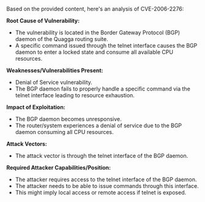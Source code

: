 Based on the provided content, here's an analysis of CVE-2006-2276:

**Root Cause of Vulnerability:**

*   The vulnerability is located in the Border Gateway Protocol (BGP) daemon of the Quagga routing suite.
*   A specific command issued through the telnet interface causes the BGP daemon to enter a locked state and consume all available CPU resources.

**Weaknesses/Vulnerabilities Present:**

*   Denial of Service vulnerability.
*   The BGP daemon fails to properly handle a specific command via the telnet interface leading to resource exhaustion.

**Impact of Exploitation:**

*   The BGP daemon becomes unresponsive.
*   The router/system experiences a denial of service due to the BGP daemon consuming all CPU resources.

**Attack Vectors:**

*   The attack vector is through the telnet interface of the BGP daemon.

**Required Attacker Capabilities/Position:**

*   The attacker requires access to the telnet interface of the BGP daemon.
*   The attacker needs to be able to issue commands through this interface.
*   This might imply local access or remote access if telnet is exposed.